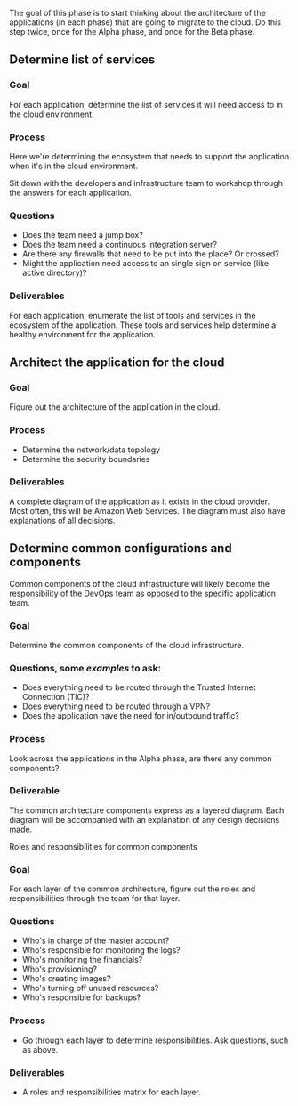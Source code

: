 The goal of this phase is to start thinking about the architecture of the applications (in each phase) that are going to migrate to the cloud. Do this step twice, once for the Alpha phase, and once for the Beta phase.

## Determine list of services

### Goal

For each application, determine the list of services it will need access to in the cloud environment.

### Process

Here we're determining the ecosystem that needs to support the application when it's in the cloud environment.

Sit down with the developers and infrastructure team to workshop through the answers for each application.

### Questions

  * Does the team need a jump box?
  * Does the team need a continuous integration server?
  * Are there any firewalls that need to be put into the place? Or crossed?
  * Might the application need access to an single sign on service (like active directory)?

### Deliverables

For each application, enumerate the list of tools and services in the ecosystem of the application. These tools and services help determine a healthy environment for the application.

## Architect the application for the cloud

### Goal

Figure out the architecture of the application in the cloud.

### Process

  * Determine the network/data topology
  * Determine the security boundaries

### Deliverables

A complete diagram of the application as it exists in the cloud provider. Most often, this will be Amazon Web Services. The diagram must also have explanations of all decisions.

## Determine common configurations and components

Common components of the cloud infrastructure will likely become the responsibility of the DevOps team as opposed to the specific application team.

### Goal

Determine the common components of the cloud infrastructure.

### Questions, some *examples* to ask: 

  * Does everything need to be routed through the Trusted Internet Connection (TIC)?
  * Does everything need to be routed through a VPN?
  * Does the application have the need for in/outbound traffic?

### Process

Look across the applications in the Alpha phase, are there any common components?

### Deliverable

The common architecture components express as a layered diagram. Each diagram will be accompanied with an explanation of any design decisions made.

Roles and responsibilities for common components

### Goal

For each layer of the common architecture, figure out the roles and responsibilities through the team for that layer.

### Questions

  * Who's in charge of the master account?
  * Who's responsible for monitoring the logs?
  * Who's monitoring the financials?
  * Who's provisioning?
  * Who's creating images?
  * Who's turning off unused resources?
  * Who's responsible for backups?

### Process

  * Go through each layer to determine responsibilities. Ask questions, such as above.

### Deliverables

  * A roles and responsibilities matrix for each layer.
